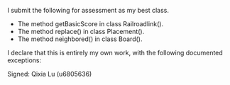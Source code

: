 I submit the following for assessment as my best class.

* The method getBasicScore in class Railroadlink().
* The method replace() in class Placement().
* The method neighbored() in class Board().

I declare that this is entirely my own work, with the following documented exceptions:

Signed: Qixia Lu (u6805636)